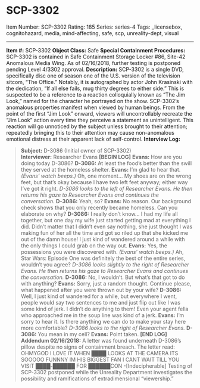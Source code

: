 # SCP-3302
Item Number: SCP-3302
Rating: 185
Series: series-4
Tags: _licensebox, cognitohazard, media, mind-affecting, safe, scp, unreality-dept, visual

---

**Item #:** SCP-3302
**Object Class:** Safe
**Special Containment Procedures:** SCP-3302 is contained in Safe Containment Storage Locker #86, Site-42 Anomalous Media Wing. As of 02/16/2018, further testing is postponed pending Level 4/3302 approval.
**Description:** SCP-3302 is a single DVD, specifically disc one of season one of the U.S. version of the television sitcom, “The Office.” Notably, it is autographed by actor John Krasinski with the dedication, “If all else fails, mug thirty degrees to either side.” This is suspected to be a reference to a reaction colloquially known as “The Jim Look,” named for the character he portrayed on the show.
SCP-3302’s anomalous properties manifest when viewed by human beings. From the point of the first “Jim Look” onward, viewers will uncontrollably recreate the “Jim Look” action every time they perceive a statement as unintelligent. This reaction will go unnoticed by the subject unless brought to their attention; repeatedly bringing this to their attention may cause non-anomalous emotional distress at their apparent lack of self-control.
**Interview Log:**
> **Subject:** D-3086 (Initial owner of SCP-3302)  
>  **Interviewer:** Researcher Evans
> **[BEGIN LOG]**
> **Evans:** How are you doing today D-3086?
> **D-3086:** At least the food’s better than the swill they served at the homeless shelter.
> **Evans:** I’m glad to hear that. _(Evans’ watch beeps.)_ Oh, one moment… My shoes are on the wrong feet, but that’s okay because I have two left feet anyway; either way I’ve got it right.
> _D-3086 looks to the left of Researcher Evans. He then returns his gaze to Researcher Evans and continues the conversation._
> **D-3086:** Yeah, so?
> **Evans:** No reason. Our background check shows that you only recently became homeless. Can you elaborate on why?
> **D-3086:** I really don’t know… I had my life all together, but one day my wife just started getting mad at everything I did. Didn’t matter that I didn’t even say nothing, she just thought I was making fun of her all the time and got so riled up that she kicked me out of the damn house! I just kind of wandered around a while with the only things I could grab on the way out.
> **Evans:** Yes, the possessions you were discovered with. _(Evans’ watch beeps.)_ Ah, Star Wars: Episode One was definitely the best of the entire series, wouldn’t you agree?
> _D-3086 looks slightly to the right of Researcher Evans. He then returns his gaze to Researcher Evans and continues the conversation._
> **D-3086:** No, I wouldn’t. But what’s that got to do with anything?
> **Evans:** Sorry, just a random thought. Continue please, what happened after you were thrown out by your wife?
> **D-3086:** Well, I just kind of wandered for a while, but everywhere I went, people would say two sentences to me and just flip out like I was some kind of jerk. I didn’t do anything to them! Even your agent fella who approached me in the soup line was kind of a jerk.
> **Evans:** I’m sorry to hear it. Is there anything we can do to make your stay here more comfortable?
> _D-3086 looks to the right of Researcher Evans._
> **D-3086:** You mean in my cell?
> **Evans:** Point taken.
> **[END LOG]**
**Addendum 02/16/2018:** A letter was found underneath D-3086’s pillow despite no signs of containment breach. The letter read:
> OHMYGOD I LOVE IT WHEN ████ LOOKS AT THE CAMERA ITS SOOOOO FUNNNY IM HIS BIGGEST FAN I CANT WAIT TILL YOU VISIT ████-██████ FOR ██████CON
> -[Indecipherable]
Testing of SCP-3302 postponed while the Unreality Department investigates the possibility and ramifications of extradimensional “viewership.”